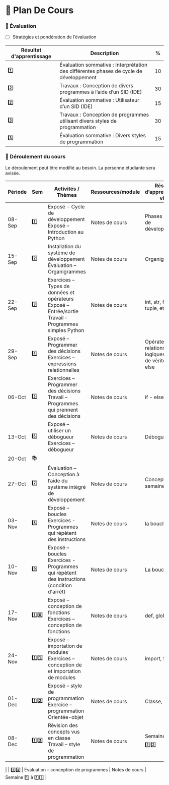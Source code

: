 # :school: Plan De Cours


### :abacus: Évaluation

- [ ]  Stratégies et pondération de l’évaluation

|  Résultat d'apprentissage | Description | % |
|-|-|-|
| :one: | Évaluation sommative : Interprétation des différentes phases de cycle de développement | 10 |
| :two: | Travaux : Conception de divers programmes à l’aide d’un SID (IDE)                      | 30 |
| :two: | Évaluation sommative : Utilisateur d’un SID (IDE)                                      | 15 |
| :three: | Travaux : Conception de programmes utilisant divers styles de programmation          | 30 |
| :three: | Évaluation sommative : Divers styles de programmation                                | 15 |


### :scroll: Déroulement du cours

Le déroulement peut être modifié au besoin. La personne étudiante sera avisée.

| Période | Sem | Activités / Thèmes | Ressources/module |  Résultat d’apprentissage visé |
|-|-|-|-|-|
| 08-Sep | :one: | Exposé - Cycle de développement Exposé – Introduction au Python     | Notes de cours | Phases du cycle de développement |
| 15-Sep | :two: | Installation du système de développement Évaluation – Organigrammes | Notes de cours | Organigrammes                    |
| 22-Sep | :three: | Exercices – Types de données et opérateurs Exposé – Entrée/sortie Travail – Programmes simples Python | Notes de cours | int, str, float, list, tuple, etc |
| 29-Sep | :four: | Exposé – Programmer des décisions Exercices – expressions relationnelles             | Notes de cours | Opérateurs relationnels et logiques, tables de vérité if - else |
| 06-Oct | :five: | Exercices – Programmer des décisions Travail – Programmes qui prennent des décisions | Notes de cours | if - else - elif |
| 13-Oct | :six: | Exposé – utiliser un débogueur Exercices – débogueur                                  | Notes de cours  | Débogueur |
| 20-Oct | :books:
| 27-Oct | :seven: | Évaluation – Conception à l’aide du système intégré de développement                | Notes de cours | Concepts vus semaine :two: à :six: |
| 03-Nov | :eight: | Exposé – boucles Exercices - Programmes qui répètent des instructions               | Notes de cours | la boucle for |
| 10-Nov | :nine: |  Exposé – boucles Exercices - Programmes qui répètent des instructions (condition d'arrêt) | Notes de cours | La boucle while |
| 17-Nov | :one::zero: | Exposé – conception de fonctions Exercices – conception de fonctions                  | Notes de cours | def, global |
| 24-Nov | :one::one: |  Exposé – importation de modules Exercices – conception de et importation de modules   | Notes de cours | import, from |
| 01-Dec | :one::two: | Exposé – style de programmation Exercice – programmation Orientée-objet                | Notes de cours | Classe, objet |
| 08-Dec | :one::three: | Révision des concepts vus en classe Travail – style de programmation                 | Notes de cours | Semaine :one: à :one::two: |

| | :one::four: | Évaluation – conception de programmes                                                 | Notes de cours | Semaine :one: à :one::three: |

